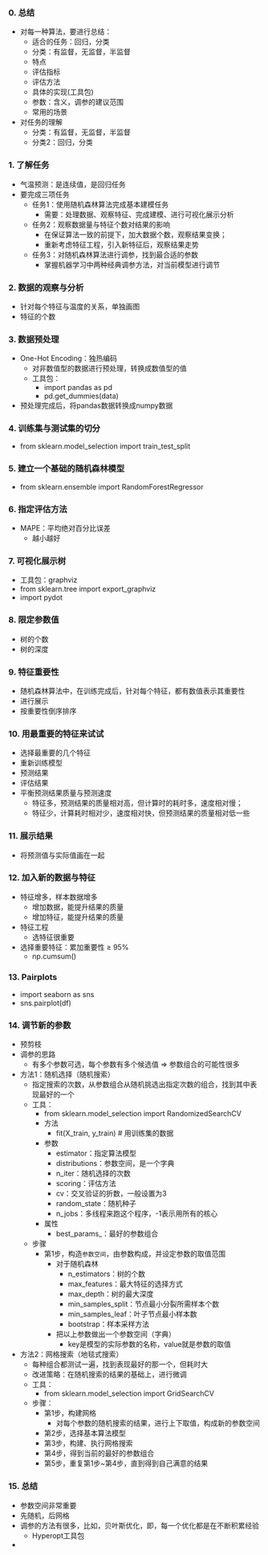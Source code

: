 ### 0. 总结
- 对每一种算法，要进行总结：
  - 适合的任务：回归，分类
  - 分类：有监督，无监督，半监督
  - 特点
  - 评估指标
  - 评估方法
  - 具体的实现(工具包)
  - 参数：含义，调参的建议范围
  - 常用的场景
- 对任务的理解
  - 分类：有监督，无监督，半监督
  - 分类2：回归，分类

### 1. 了解任务
- 气温预测：是连续值，是回归任务
- 要完成三项任务
  - 任务1：使用随机森林算法完成基本建模任务
    - 需要：处理数据、观察特征、完成建模、进行可视化展示分析
  - 任务2：观察数据量与特征个数对结果的影响
    - 在保证算法一致的前提下，加大数据个数，观察结果变换；
    - 重新考虑特征工程，引入新特征后，观察结果走势
  - 任务3：对随机森林算法进行调参，找到最合适的参数
    - 掌握机器学习中两种经典调参方法，对当前模型进行调节

### 2. 数据的观察与分析
- 针对每个特征与温度的关系，单独画图
- 特征的个数

### 3. 数据预处理
- One-Hot Encoding：独热编码
  - 对非数值型的数据进行预处理，转换成数值型的值
  - 工具包：
    - import pandas as pd
    - pd.get_dummies(data)
- 预处理完成后，将pandas数据转换成numpy数据

### 4. 训练集与测试集的切分
- from sklearn.model_selection import train_test_split

### 5. 建立一个基础的随机森林模型
- from sklearn.ensemble import RandomForestRegressor

### 6. 指定评估方法
- MAPE：平均绝对百分比误差
  - 越小越好

### 7. 可视化展示树
- 工具包：graphviz
- from sklearn.tree import export_graphviz
- import pydot

### 8. 限定参数值
- 树的个数
- 树的深度

### 9. 特征重要性
- 随机森林算法中，在训练完成后，针对每个特征，都有数值表示其重要性
- 进行展示
- 按重要性倒序排序

### 10. 用最重要的特征来试试
- 选择最重要的几个特征
- 重新训练模型
- 预测结果
- 评估结果
- 平衡预测结果质量与预测速度
  - 特征多，预测结果的质量相对高，但计算时的耗时多，速度相对慢；
  - 特征少，计算耗时相对少，速度相对快，但预测结果的质量相对低一些

### 11. 展示结果
- 将预测值与实际值画在一起

### 12. 加入新的数据与特征
- 特征增多，样本数据增多 
  - 增加数据，能提升结果的质量
  - 增加特征，能提升结果的质量
- 特征工程
  - 选特征很重要
- 选择重要特征：累加重要性 ≥ 95%
  - np.cumsum()

### 13. Pairplots
- import seaborn as sns
- sns.pairplot(df)

### 14. 调节新的参数
- 预剪枝
- 调参的思路
  - 有多个参数可选，每个参数有多个候选值 => 参数组合的可能性很多
- 方法1：随机选择（随机搜索）
  - 指定搜索的次数，从参数组合从随机挑选出指定次数的组合，找到其中表现最好的一个
  - 工具：
    - from sklearn.model_selection import RandomizedSearchCV
    - 方法
      - fit(X_train, y_train) # 用训练集的数据
    - 参数
      - estimator：指定算法模型
      - distributions：参数空间，是一个字典
      - n_iter：随机选择的次数
      - scoring：评估方法
      - cv：交叉验证的折数，一般设置为3
      - random_state：随机种子
      - n_jobs：多线程来跑这个程序，-1表示用所有的核心
    - 属性
      - best_params_：最好的参数组合
  - 步骤
    - 第1步，构造`参数空间`，由参数构成，并设定参数的取值范围
      - 对于随机森林
        - n_estimators：树的个数
        - max_features：最大特征的选择方式
        - max_depth：树的最大深度
        - min_samples_split：节点最小分裂所需样本个数
        - min_samples_leaf：叶子节点最小样本数
        - bootstrap：样本采样方法
      - 把以上参数做出一个参数空间（字典）
        - key是模型的实际参数的名称，value就是参数的取值
- 方法2：网格搜索（地毯式搜索）
  - 每种组合都测试一遍，找到表现最好的那一个，但耗时大
  - 改进策略：在随机搜索的结果的基础上，进行微调
  - 工具：
    - from sklearn.model_selection import GridSearchCV
  - 步骤：
    - 第1步，构建网格
      - 对每个参数的随机搜索的结果，进行上下取值，构成新的参数空间
    - 第2步，选择基本算法模型
    - 第3步，构建、执行网格搜索
    - 第4步，得到当前的最好的参数组合
    - 第5步，重复第1步~第4步，直到得到自己满意的结果

### 15. 总结
- 参数空间非常重要
- 先随机，后网格
- 调参的方法有很多，比如，贝叶斯优化，即，每一个优化都是在不断积累经验
  - Hyperopt工具包
- 